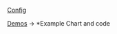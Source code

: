 [Config](https://www.amcharts.com/docs/v4/getting-started/integrations/using-react/)

[Demos](https://www.amcharts.com/demos-v4/) -> *Example Chart and code